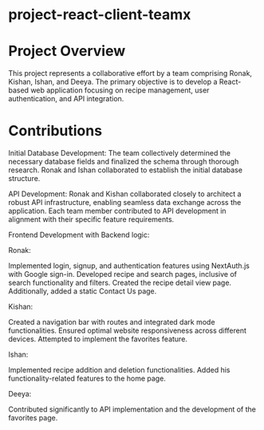 # project-react-client-teamx

# Project Overview
This project represents a collaborative effort by a team comprising Ronak, Kishan, Ishan, and Deeya. The primary objective is to develop a React-based web application focusing on recipe management, user authentication, and API integration.

# Contributions

Initial Database Development:
The team collectively determined the necessary database fields and finalized the schema through thorough research.
Ronak and Ishan collaborated to establish the initial database structure.

API Development:
Ronak and Kishan collaborated closely to architect a robust API infrastructure, enabling seamless data exchange across the application.
Each team member contributed to API development in alignment with their specific feature requirements.

Frontend Development with Backend logic:

Ronak:

Implemented login, signup, and authentication features using NextAuth.js with Google sign-in.
Developed recipe and search pages, inclusive of search functionality and filters.
Created the recipe detail view page.
Additionally, added a static Contact Us page.

Kishan:

Created a navigation bar with routes and integrated dark mode functionalities.
Ensured optimal website responsiveness across different devices.
Attempted to implement the favorites feature.

Ishan:

Implemented recipe addition and deletion functionalities.
Added his functionality-related features to the home page.

Deeya:

Contributed significantly to API implementation and the development of the favorites page.


